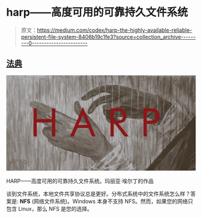 # harp——高度可用的可靠持久文件系统

> 原文：<https://medium.com/codex/harp-the-highly-available-reliable-persistent-file-system-8406b19c1fe3?source=collection_archive---------0----------------------->

## [法典](http://medium.com/codex)

![](img/bade4d4aeb0e7583b0669fd6020ab3a7.png)

HARP——高度可用的可靠持久文件系统。玛丽亚·埃尔丁的作品

谈到文件系统，本地文件共享协议总是更好。分布式系统中的文件系统怎么样？答案是: **NFS** (网络文件系统)。Windows 本身不支持 NFS。然而，如果您的网络只包含 Linux，那么 NFS 是您的选择。